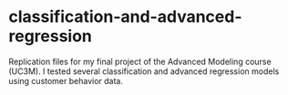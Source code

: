 # classification-and-advanced-regression
Replication files for my final project of the Advanced Modeling course (UC3M). I tested several classification and advanced regression models using customer behavior data.
